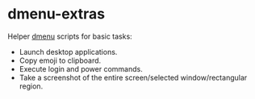 # dmenu-extras

Helper [dmenu][1] scripts for basic tasks:

- Launch desktop applications.
- Copy emoji to clipboard.
- Execute login and power commands.
- Take a screenshot of the entire screen/selected window/rectangular region.

[1]: https://github.com/royarg02/dmenu

